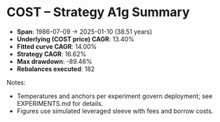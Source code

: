 # COST – Strategy A1g Summary

- **Span**: 1986-07-09 → 2025-01-10 (38.51 years)
- **Underlying (COST price) CAGR**: 13.40%
- **Fitted curve CAGR**: 14.00%
- **Strategy CAGR**: 16.62%
- **Max drawdown**: -89.46%
- **Rebalances executed**: 182

Notes:

- Temperatures and anchors per experiment govern deployment; see EXPERIMENTS.md for details.
- Figures use simulated leveraged sleeve with fees and borrow costs.
